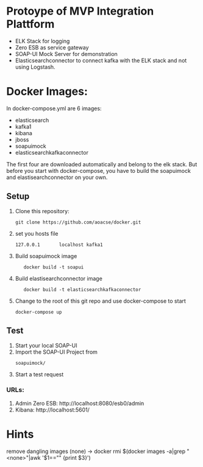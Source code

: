 # Protoype of MVP Integration Plattform

* ELK Stack for logging
* Zero ESB as service gateway
* SOAP-UI Mock Server for demonstration
* Elasticsearchconnector to connect kafka with the ELK stack and not using Logstash.

# Docker Images:
In docker-compose.yml are 6 images:

* elasticsearch
* kafka1
* kibana
* jboss
* soapuimock
* elasticsearchkafkaconnector

The first four are downloaded automatically and belong to the elk stack. But before you start with docker-compose, you have to build the soapuimock and elastisearchconnector on your own.

## Setup

1.  Clone this repository:
    ```
    git clone https://github.com/aoacse/docker.git
    ```

2. set you hosts file 
   ```
   127.0.0.1       localhost kafka1
   ```
3. Build soapuimock image
   ```cd soapuimock/
      docker build -t soapui
     ```
4. Build elastisearchconnector image
   ```cd elasticsearchconnector/
      docker build -t elasticsearchkafkaconnector
     ```
5. Change to the root of this git repo and use docker-compose to start
    ``` 
    docker-compose up
    ``` 

## Test
1. Start your local SOAP-UI
2. Import the SOAP-UI Project from 
    ```
    soapuimock/
    ```
3. Start a test request

### URLs:
1. Admin Zero ESB: http://localhost:8080/esb0/admin
2. Kibana: http://localhost:5601/

# Hints
remove dangling images (none) -> docker rmi $(docker images -a|grep "<none>"|awk '$1=="<none>" {print $3}')
